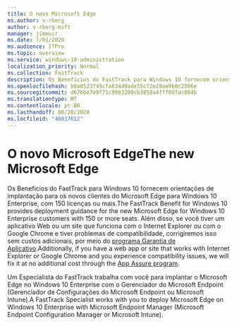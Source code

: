 ```yaml
---
title: O novo Microsoft Edge
ms.author: v-rberg
author: v-rberg-msft
manager: jimmuir
ms.date: 7/01/2020
ms.audience: ITPro
ms.topic: overview
ms.service: windows-10-administration
localization_priority: Normal
ms.collection: FastTrack
description: Os Benefícios do FastTrack para Windows 10 fornecem orientações de implantação para os novos clientes do Microsoft Edge para Windows 10 Enterprise, com 150 licenças ou mais.
ms.openlocfilehash: b0a0523749cfa834d0ade55c72e29ae9b0c2506e
ms.sourcegitcommit: d67bbe7e9f71c9983280cb3858a4fff0d7ac884b
ms.translationtype: MT
ms.contentlocale: pt-BR
ms.lasthandoff: 08/20/2020
ms.locfileid: "46817612"
---
```

# <a name="the-new-microsoft-edge"></a><span data-ttu-id="35e13-103">O novo Microsoft Edge</span><span class="sxs-lookup"><span data-stu-id="35e13-103">The new Microsoft Edge</span></span>

<span data-ttu-id="35e13-104">Os Benefícios do FastTrack para Windows 10 fornecem orientações de implantação para os novos clientes do Microsoft Edge para Windows 10 Enterprise, com 150 licenças ou mais.</span><span class="sxs-lookup"><span data-stu-id="35e13-104">The FastTrack Benefit for Windows 10 provides deployment guidance for the new Microsoft Edge for Windows 10 Enterprise customers with 150 or more seats.</span></span> <span data-ttu-id="35e13-105">Além disso, se você tiver um aplicativo Web ou um site que funciona com o Internet Explorer ou com o Google Chrome e tiver problemas de compatibilidade, corrigiremos isso sem custos adicionais, por meio do [programa Garantia de Aplicativo](Win-10-app-assure.md).</span><span class="sxs-lookup"><span data-stu-id="35e13-105">Additionally, if you have a web app or site that works with Internet Explorer or Google Chrome and you experience compatibility issues, we will fix it at no additional cost through the [App Assure program](Win-10-app-assure.md).</span></span>

<span data-ttu-id="35e13-106">Um Especialista do FastTrack trabalha com você para implantar o Microsoft Edge no Windows 10 Enterprise com o Gerenciador do Microsoft Endpoint (Gerenciador de Configurações do Microsoft Endpoint ou Microsoft Intune).</span><span class="sxs-lookup"><span data-stu-id="35e13-106">A FastTrack Specialist works with you to deploy Microsoft Edge on Windows 10 Enterprise with Microsoft Endpoint Manager (Microsoft Endpoint Configuration Manager or Microsoft Intune).</span></span>


